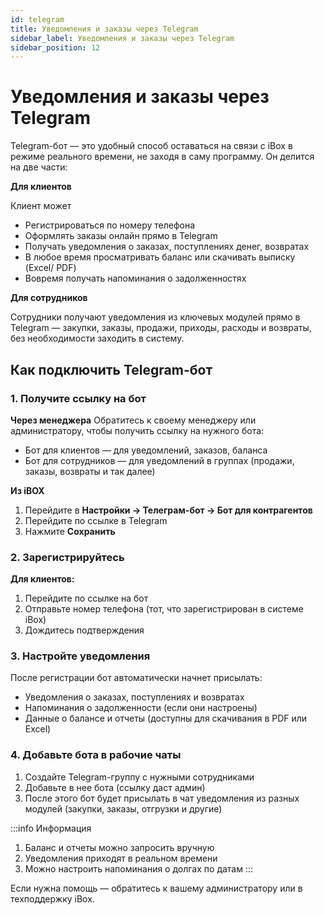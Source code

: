 ```yaml
---
id: telegram
title: Уведомления и заказы через Telegram
sidebar_label: Уведомления и заказы через Telegram
sidebar_position: 12
---
```

# Уведомления и заказы через Telegram

Telegram-бот — это удобный способ оставаться на связи с iBox в режиме реального времени, не заходя в саму программу. 
Он делится на две части:

 **Для клиентов**

Клиент может 
- Регистрироваться по номеру телефона
- Оформлять заказы онлайн прямо в Telegram
- Получать уведомления о заказах, поступлениях денег, возвратах
- В любое время просматривать баланс или скачивать выписку (Excel/ PDF)
- Вовремя получать напоминания о задолженностях

**Для сотрудников**

Сотрудники получают уведомления из ключевых модулей прямо в Telegram — закупки, заказы, продажи, приходы, расходы и возвраты, без необходимости заходить в систему.


## Как подключить Telegram-бот 

### 1. Получите ссылку на бот

**Через менеджера**
Обратитесь к своему менеджеру или администратору, чтобы получить ссылку на нужного бота:
- Бот для клиентов — для уведомлений, заказов, баланса
- Бот для сотрудников — для уведомлений в группах (продажи, заказы, возвраты и так далее)


**Из iBOX**
1. Перейдите в **Настройки → Телеграм-бот → Бот для контрагентов**
2. Перейдите по ссылке в Telegram
1. Нажмите **Сохранить**


### 2. Зарегистрируйтесь 
**Для клиентов:**
1. Перейдите по ссылке на бот
1. Отправьте номер телефона (тот, что зарегистрирован в системе iBox)
1. Дождитесь подтверждения


### 3. Настройте уведомления

После регистрации бот автоматически начнет присылать:
- Уведомления о заказах, поступлениях и возвратах
- Напоминания о задолженности (если они настроены)
- Данные о балансе и отчеты (доступны для скачивания в PDF или Excel)


### 4. Добавьте бота в рабочие чаты 

1. Создайте Telegram-группу с нужными сотрудниками
1. Добавьте в нее бота (ссылку даст админ)
1. После этого бот будет присылать в чат уведомления из разных модулей (закупки, заказы, отгрузки и другие)


:::info Информация
1. Баланс и отчеты можно запросить вручную
1. Уведомления приходят в реальном времени
1. Можно настроить напоминания о долгах по датам
:::

Если нужна помощь — обратитесь к вашему администратору или в техподдержку iBox.


